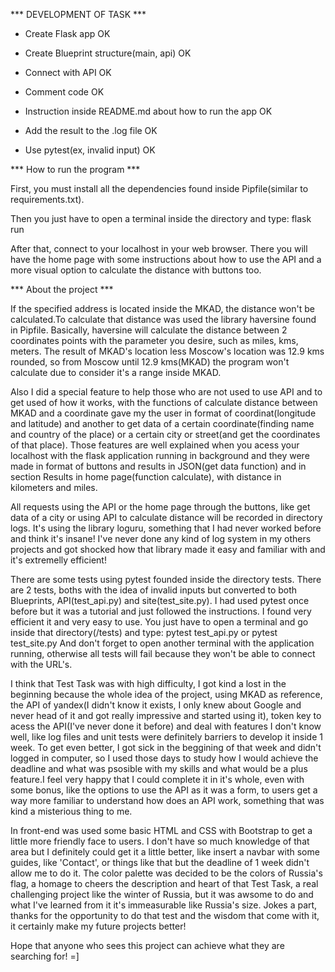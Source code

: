 *** DEVELOPMENT OF TASK ***


- Create Flask app
OK

- Create Blueprint structure(main, api)
OK

- Connect with API
OK

- Comment code
OK

- Instruction inside README.md about how to run the app
OK

- Add the result to the .log file
OK

- Use pytest(ex, invalid input)
OK


*** How to run the program ***

First, you must install all the dependencies found inside Pipfile(similar to requirements.txt).

Then you just have to open a terminal inside the directory and type:
    flask run

After that, connect to your localhost in your web browser. There you will have the home page with some instructions about how to use the API and a more visual option to calculate the distance with buttons too.


*** About the project ***

If the specified address is located inside the MKAD, the distance won't be calculated.To calculate that distance was used the
library haversine found in Pipfile. Basically, haversine will calculate the distance between 2 coordinates points with the parameter
you desire, such as miles, kms, meters. The result of MKAD's location less Moscow's location was 12.9 kms rounded, so from Moscow
until 12.9 kms(MKAD) the program won't calculate due to consider it's a range inside MKAD.

Also I did a special feature to help those who are not used to use API and to get used of how it works, with the functions of calculate distance between MKAD and a coordinate gave my the user in format of coordinat(longitude and latitude) and another to get data of a certain
coordinate(finding name and country of the place) or a certain city or street(and get the coordinates of that place). Those features are well
explained when you acess your localhost with the flask application running in background and they were made in format of buttons and results in JSON(get data function) and in section Results in home page(function calculate), with distance in kilometers and miles.

All requests using the API or the home page through the buttons, like get data of a city or using API to calculate distance will be recorded
in directory logs. It's using the library loguru, something that I had never worked before and think it's insane! I've never done any kind of
log system in my others projects and got shocked how that library made it easy and familiar with and it's extremelly efficient!

There are some tests using pytest founded inside the directory tests. There are 2 tests, boths with the idea of invalid inputs but converted
to both Blueprints, API(test_api.py) and site(test_site.py). I had used pytest once before but it was a tutorial and just followed the instructions. I found very efficient it and very easy to use. You just have to open a terminal and go inside that directory(/tests) and type: pytest test_api.py
      or
      pytest test_site.py
And don't forget to open another terminal with the application running, otherwise all tests will fail because they won't be able to connect with the URL's.

I think that Test Task was with high difficulty, I got kind a lost in the beginning because the whole idea of the project, using MKAD as reference, the API of yandex(I didn't know it exists, I only knew about Google and never head of it and got really impressive and started using it), token key to acess the API(I've never done it before) and deal with features I don't know well, like log files and unit tests were definitely barriers to develop it inside 1 week. To get even better, I got sick in the beggining of that week and didn't logged in computer, so I used those days to study how I would achieve the deadline and what was psosible with my skills and what would be a plus feature.I feel very happy that I could complete it in it's whole, even with some bonus, like the options to use the API as it was a form, to users get a way more familiar to understand how does an API work, something that was kind a misterious thing to me.

In front-end was used some basic HTML and CSS with Bootstrap to get a little more friendly face to users. I don't have so much knowledge of
that area but I definitely could get it a little better, like insert a navbar with some guides, like 'Contact', or things like that but the
deadline of 1 week didn't allow me to do it. The color palette was decided to be the colors of Russia's flag, a homage to cheers the description and heart of that Test Task, a real challenging project like the winter of Russia, but it was awsome to do and what I've learned from it it's immeasurable like Russia's size. Jokes a part, thanks for the opportunity to do that test and the wisdom that come with it, it certainly make my future projects better!

Hope that anyone who sees this project can achieve what they are searching for! =]
